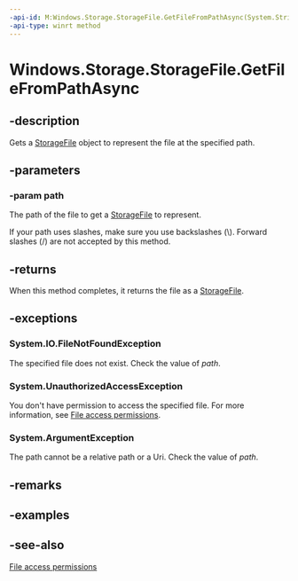 ```yaml
---
-api-id: M:Windows.Storage.StorageFile.GetFileFromPathAsync(System.String)
-api-type: winrt method
---
```


<!-- Method syntax
public Windows.Foundation.IAsyncOperation<Windows.Storage.StorageFile> GetFileFromPathAsync(System.String path)
-->

# Windows.Storage.StorageFile.GetFileFromPathAsync

## -description
Gets a [StorageFile](storagefile.md) object to represent the file at the specified path.

## -parameters
### -param path
The path of the file to get a [StorageFile](storagefile.md) to represent.

If your path uses slashes, make sure you use backslashes (\\). Forward slashes (/) are not accepted by this method.

## -returns
When this method completes, it returns the file as a [StorageFile](storagefile.md).

## -exceptions
### System.IO.FileNotFoundException

The specified file does not exist. Check the value of *path*.

### System.UnauthorizedAccessException

You don't have permission to access the specified file. For more information, see [File access permissions](https://docs.microsoft.com/windows/uwp/files/file-access-permissions).

### System.ArgumentException

The path cannot be a relative path or a Uri. Check the value of *path*.

## -remarks

## -examples

## -see-also
[File access permissions](https://docs.microsoft.com/windows/uwp/files/file-access-permissions)
